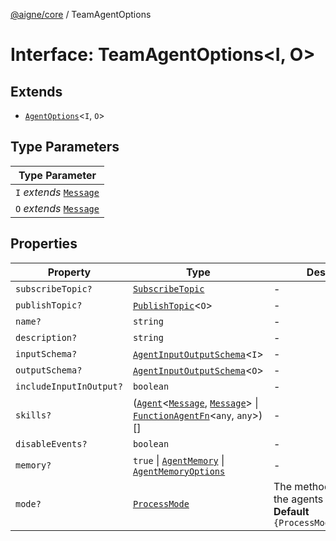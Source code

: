 [@aigne/core](../wiki/Home) / TeamAgentOptions

# Interface: TeamAgentOptions\<I, O\>

## Extends

- [`AgentOptions`](../wiki/Interface.AgentOptions)\<`I`, `O`\>

## Type Parameters

| Type Parameter                                       |
| ---------------------------------------------------- |
| `I` _extends_ [`Message`](../wiki/TypeAlias.Message) |
| `O` _extends_ [`Message`](../wiki/TypeAlias.Message) |

## Properties

| Property                                                  | Type                                                                                                                                                                                           | Description                                                                          | Inherited from                                                                                                                 |
| --------------------------------------------------------- | ---------------------------------------------------------------------------------------------------------------------------------------------------------------------------------------------- | ------------------------------------------------------------------------------------ | ------------------------------------------------------------------------------------------------------------------------------ |
| <a id="subscribetopic"></a> `subscribeTopic?`             | [`SubscribeTopic`](../wiki/TypeAlias.SubscribeTopic)                                                                                                                                           | -                                                                                    | [`AgentOptions`](../wiki/Interface.AgentOptions).[`subscribeTopic`](../wiki/Interface.AgentOptions#subscribetopic)             |
| <a id="publishtopic"></a> `publishTopic?`                 | [`PublishTopic`](../wiki/TypeAlias.PublishTopic)\<`O`\>                                                                                                                                        | -                                                                                    | [`AgentOptions`](../wiki/Interface.AgentOptions).[`publishTopic`](../wiki/Interface.AgentOptions#publishtopic)                 |
| <a id="name"></a> `name?`                                 | `string`                                                                                                                                                                                       | -                                                                                    | [`AgentOptions`](../wiki/Interface.AgentOptions).[`name`](../wiki/Interface.AgentOptions#name)                                 |
| <a id="description"></a> `description?`                   | `string`                                                                                                                                                                                       | -                                                                                    | [`AgentOptions`](../wiki/Interface.AgentOptions).[`description`](../wiki/Interface.AgentOptions#description)                   |
| <a id="inputschema"></a> `inputSchema?`                   | [`AgentInputOutputSchema`](../wiki/TypeAlias.AgentInputOutputSchema)\<`I`\>                                                                                                                    | -                                                                                    | [`AgentOptions`](../wiki/Interface.AgentOptions).[`inputSchema`](../wiki/Interface.AgentOptions#inputschema)                   |
| <a id="outputschema"></a> `outputSchema?`                 | [`AgentInputOutputSchema`](../wiki/TypeAlias.AgentInputOutputSchema)\<`O`\>                                                                                                                    | -                                                                                    | [`AgentOptions`](../wiki/Interface.AgentOptions).[`outputSchema`](../wiki/Interface.AgentOptions#outputschema)                 |
| <a id="includeinputinoutput"></a> `includeInputInOutput?` | `boolean`                                                                                                                                                                                      | -                                                                                    | [`AgentOptions`](../wiki/Interface.AgentOptions).[`includeInputInOutput`](../wiki/Interface.AgentOptions#includeinputinoutput) |
| <a id="skills"></a> `skills?`                             | ([`Agent`](../wiki/Class.Agent)\<[`Message`](../wiki/TypeAlias.Message), [`Message`](../wiki/TypeAlias.Message)\> \| [`FunctionAgentFn`](../wiki/TypeAlias.FunctionAgentFn)\<`any`, `any`\>)[] | -                                                                                    | [`AgentOptions`](../wiki/Interface.AgentOptions).[`skills`](../wiki/Interface.AgentOptions#skills)                             |
| <a id="disableevents"></a> `disableEvents?`               | `boolean`                                                                                                                                                                                      | -                                                                                    | [`AgentOptions`](../wiki/Interface.AgentOptions).[`disableEvents`](../wiki/Interface.AgentOptions#disableevents)               |
| <a id="memory"></a> `memory?`                             | `true` \| [`AgentMemory`](../wiki/Class.AgentMemory) \| [`AgentMemoryOptions`](../wiki/Interface.AgentMemoryOptions)                                                                           | -                                                                                    | [`AgentOptions`](../wiki/Interface.AgentOptions).[`memory`](../wiki/Interface.AgentOptions#memory)                             |
| <a id="mode"></a> `mode?`                                 | [`ProcessMode`](../wiki/Enumeration.ProcessMode)                                                                                                                                               | The method to process the agents in the team. **Default** `{ProcessMode.sequential}` | -                                                                                                                              |
